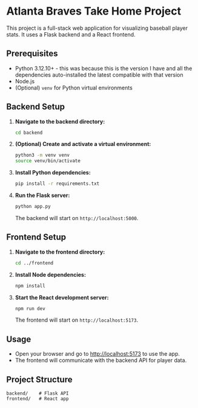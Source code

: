 # Atlanta Braves Take Home Project

This project is a full-stack web application for visualizing baseball player stats. It uses a Flask backend and a React frontend.

## Prerequisites

- Python 3.12.10+ - this was because this is the version I have and all the dependencies auto-installed the latest compatible with that version
- Node.js
- (Optional) `venv` for Python virtual environments

## Backend Setup

1. **Navigate to the backend directory:**
   ```bash
   cd backend
   ```

2. **(Optional) Create and activate a virtual environment:**
   ```bash
   python3 -m venv venv
   source venv/bin/activate
   ```

3. **Install Python dependencies:**
   ```bash
   pip install -r requirements.txt
   ```

4. **Run the Flask server:**
   ```bash
   python app.py
   ```
   The backend will start on `http://localhost:5000`.

## Frontend Setup

1. **Navigate to the frontend directory:**
   ```bash
   cd ../frontend
   ```

2. **Install Node dependencies:**
   ```bash
   npm install
   ```

3. **Start the React development server:**
   ```bash
   npm run dev
   ```
   The frontend will start on `http://localhost:5173`.

## Usage

- Open your browser and go to [http://localhost:5173](http://localhost:5173) to use the app.
- The frontend will communicate with the backend API for player data.

## Project Structure

```
backend/    # Flask API
frontend/   # React app
```
